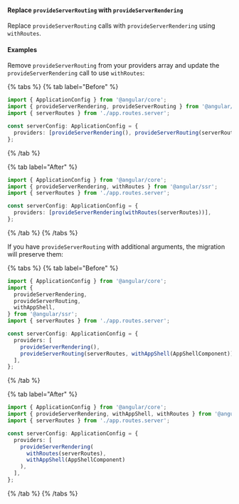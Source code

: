#### Replace `provideServerRouting` with `provideServerRendering`

Replace `provideServerRouting` calls with `provideServerRendering` using `withRoutes`.

#### Examples

Remove `provideServerRouting` from your providers array and update the `provideServerRendering` call to use `withRoutes`:

{% tabs %}
{% tab label="Before" %}

```ts {% fileName="app/app.config.server.ts" highlightLines=[2,6] %}
import { ApplicationConfig } from '@angular/core';
import { provideServerRendering, provideServerRouting } from '@angular/ssr';
import { serverRoutes } from './app.routes.server';

const serverConfig: ApplicationConfig = {
  providers: [provideServerRendering(), provideServerRouting(serverRoutes)],
};
```

{% /tab %}

{% tab label="After" %}

```ts {% fileName="app/app.config.server.ts" highlightLines=[2,6] %}
import { ApplicationConfig } from '@angular/core';
import { provideServerRendering, withRoutes } from '@angular/ssr';
import { serverRoutes } from './app.routes.server';

const serverConfig: ApplicationConfig = {
  providers: [provideServerRendering(withRoutes(serverRoutes))],
};
```

{% /tab %}
{% /tabs %}

If you have `provideServerRouting` with additional arguments, the migration will preserve them:

{% tabs %}
{% tab label="Before" %}

```ts {% fileName="app/app.config.server.ts" highlightLines=[4,11,12] %}
import { ApplicationConfig } from '@angular/core';
import {
  provideServerRendering,
  provideServerRouting,
  withAppShell,
} from '@angular/ssr';
import { serverRoutes } from './app.routes.server';

const serverConfig: ApplicationConfig = {
  providers: [
    provideServerRendering(),
    provideServerRouting(serverRoutes, withAppShell(AppShellComponent)),
  ],
};
```

{% /tab %}

{% tab label="After" %}

```ts {% fileName="app/app.config.server.ts" highlightLines=[2,"7-10"] %}
import { ApplicationConfig } from '@angular/core';
import { provideServerRendering, withAppShell, withRoutes } from '@angular/ssr';
import { serverRoutes } from './app.routes.server';

const serverConfig: ApplicationConfig = {
  providers: [
    provideServerRendering(
      withRoutes(serverRoutes),
      withAppShell(AppShellComponent)
    ),
  ],
};
```

{% /tab %}
{% /tabs %}
